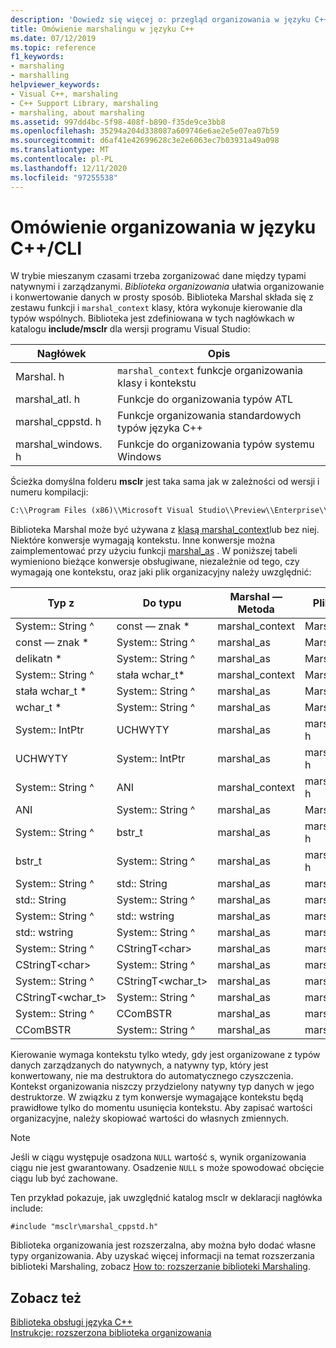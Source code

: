 ```yaml
---
description: 'Dowiedz się więcej o: przegląd organizowania w języku C++/CLI'
title: Omówienie marshalingu w języku C++
ms.date: 07/12/2019
ms.topic: reference
f1_keywords:
- marshaling
- marshalling
helpviewer_keywords:
- Visual C++, marshaling
- C++ Support Library, marshaling
- marshaling, about marshaling
ms.assetid: 997dd4bc-5f98-408f-b890-f35de9ce3bb8
ms.openlocfilehash: 35294a204d338087a609746e6ae2e5e07ea07b59
ms.sourcegitcommit: d6af41e42699628c3e2e6063ec7b03931a49a098
ms.translationtype: MT
ms.contentlocale: pl-PL
ms.lasthandoff: 12/11/2020
ms.locfileid: "97255538"
---
```

# <a name="overview-of-marshaling-in-ccli"></a>Omówienie organizowania w języku C++/CLI

W trybie mieszanym czasami trzeba zorganizować dane między typami natywnymi i zarządzanymi. *Biblioteka organizowania* ułatwia organizowanie i konwertowanie danych w prosty sposób.  Biblioteka Marshal składa się z zestawu funkcji i `marshal_context` klasy, która wykonuje kierowanie dla typów wspólnych. Biblioteka jest zdefiniowana w tych nagłówkach w katalogu **include/msclr** dla wersji programu Visual Studio:

|Nagłówek|Opis|
|---------------|-----------------|
|Marshal. h|`marshal_context` funkcje organizowania klasy i kontekstu|
|marshal_atl. h| Funkcje do organizowania typów ATL|
|marshal_cppstd. h|Funkcje organizowania standardowych typów języka C++|
|marshal_windows. h|Funkcje do organizowania typów systemu Windows|

Ścieżka domyślna folderu **msclr** jest taka sama jak w zależności od wersji i numeru kompilacji:

```cmd
C:\\Program Files (x86)\\Microsoft Visual Studio\\Preview\\Enterprise\\VC\\Tools\\MSVC\\14.15.26528\\include\\msclr
```

Biblioteka Marshal może być używana z [klasą marshal_context](../dotnet/marshal-context-class.md)lub bez niej. Niektóre konwersje wymagają kontekstu. Inne konwersje można zaimplementować przy użyciu funkcji [marshal_as](../dotnet/marshal-as.md) . W poniższej tabeli wymieniono bieżące konwersje obsługiwane, niezależnie od tego, czy wymagają one kontekstu, oraz jaki plik organizacyjny należy uwzględnić:

|Typ z|Do typu|Marshal — Metoda|Plik dołączany|
|---------------|-------------|--------------------|------------------|
|System:: String ^|const — znak \*|marshal_context|Marshal. h|
|const — znak \*|System:: String ^|marshal_as|Marshal. h|
|delikatn \*|System:: String ^|marshal_as|Marshal. h|
|System:: String ^|stała wchar_t\*|marshal_context|Marshal. h|
|stała wchar_t \*|System:: String ^|marshal_as|Marshal. h|
|wchar_t \*|System:: String ^|marshal_as|Marshal. h|
|System:: IntPtr|UCHWYTY|marshal_as|marshal_windows. h|
|UCHWYTY|System:: IntPtr|marshal_as|marshal_windows. h|
|System:: String ^|ANI|marshal_context|marshal_windows. h|
|ANI|System:: String ^|marshal_as|Marshal. h|
|System:: String ^|bstr_t|marshal_as|marshal_windows. h|
|bstr_t|System:: String ^|marshal_as|marshal_windows. h|
|System:: String ^|std:: String|marshal_as|marshal_cppstd. h|
|std:: String|System:: String ^|marshal_as|marshal_cppstd. h|
|System:: String ^|std:: wstring|marshal_as|marshal_cppstd. h|
|std:: wstring|System:: String ^|marshal_as|marshal_cppstd. h|
|System:: String ^|CStringT\<char>|marshal_as|marshal_atl. h|
|CStringT\<char>|System:: String ^|marshal_as|marshal_atl. h|
|System:: String ^|CStringT<wchar_t>|marshal_as|marshal_atl. h|
|CStringT<wchar_t>|System:: String ^|marshal_as|marshal_atl. h|
|System:: String ^|CComBSTR|marshal_as|marshal_atl. h|
|CComBSTR|System:: String ^|marshal_as|marshal_atl. h|

Kierowanie wymaga kontekstu tylko wtedy, gdy jest organizowane z typów danych zarządzanych do natywnych, a natywny typ, który jest konwertowany, nie ma destruktora do automatycznego czyszczenia. Kontekst organizowania niszczy przydzielony natywny typ danych w jego destruktorze. W związku z tym konwersje wymagające kontekstu będą prawidłowe tylko do momentu usunięcia kontekstu. Aby zapisać wartości organizacyjne, należy skopiować wartości do własnych zmiennych.

> [!NOTE]
> Jeśli w ciągu występuje osadzona `NULL` wartość s, wynik organizowania ciągu nie jest gwarantowany. Osadzenie `NULL` s może spowodować obcięcie ciągu lub być zachowane.

Ten przykład pokazuje, jak uwzględnić katalog msclr w deklaracji nagłówka include:

`#include "msclr\marshal_cppstd.h"`

Biblioteka organizowania jest rozszerzalna, aby można było dodać własne typy organizowania. Aby uzyskać więcej informacji na temat rozszerzania biblioteki Marshaling, zobacz [How to: rozszerzanie biblioteki Marshaling](../dotnet/how-to-extend-the-marshaling-library.md).

## <a name="see-also"></a>Zobacz też

[Biblioteka obsługi języka C++](../dotnet/cpp-support-library.md)<br/>
[Instrukcje: rozszerzona biblioteka organizowania](../dotnet/how-to-extend-the-marshaling-library.md)
